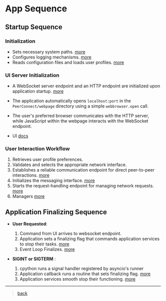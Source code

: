 # App Sequence

## Startup Sequence

### Initialization

- Sets necessary system paths. [more](/src_docs/startup/README.md)
- Configures logging mechanisms. [more](/src_docs/logging/README.md)
- Reads configuration files and loads user profiles. [more](/src_docs/startup/README.md)

### UI Server Initialization

- A WebSocket server endpoint and an HTTP endpoint are initialized upon application
  startup. [more](/src_docs/conduit/README.md)
- The application automatically opens `localhost:port` in the `PeerConnect/webpage` directory using a simple
  `webbrowser.open` call.
- The user's preferred browser communicates with the HTTP server, while JavaScript within the webpage interacts with the
  WebSocket endpoint.

- UI [docs](/src_docs/ui)

### User Interaction Workflow

1. Retrieves user profile preferences.
2. Validates and selects the appropriate network interface.
3. Establishes a reliable communication endpoint for direct peer-to-peer interactions. [more](/src_docs/core/README.md)
4. Initializes the messaging interface. [more](/src_docs/core/README.md)
5. Starts the request-handling endpoint for managing network requests. [more](/src_docs/core/README.md)
6. Managers [more](/src_docs/managers/README.md)

## Application Finalizing Sequence

- **User Requested**:
  1. Command from UI arrives to websocket endpoint.
  2. Application sets a finalizing flag that commands application services to stop their
     tasks. [more](/src_docs/core/README.md)
  3. Event Loop Finalizes. [more](/src_docs/core/README.md)

- **SIGINT or SIGTERM** :
  1. cpython runs a signal handler registered by asyncio's runner
  2. Application callback runs a routine that sets finalizing flag. [more](/src_docs/finalize/README.md)
  3. Application services smooth stop their functioning. [more](/src_docs/finalize/README.md)

---

> [back](/src_docs)
